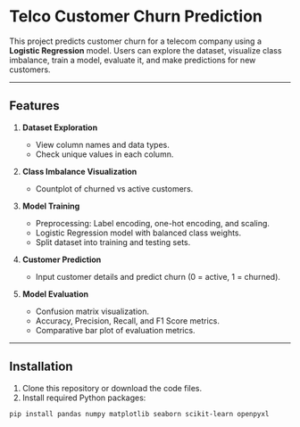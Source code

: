 # Telco Customer Churn Prediction
This project predicts customer churn for a telecom company using a **Logistic Regression** model. Users can explore the dataset, visualize class imbalance, train a model, evaluate it, and make predictions for new customers.

---

## **Features**

1. **Dataset Exploration**
   - View column names and data types.
   - Check unique values in each column.

2. **Class Imbalance Visualization**
   - Countplot of churned vs active customers.

3. **Model Training**
   - Preprocessing: Label encoding, one-hot encoding, and scaling.
   - Logistic Regression model with balanced class weights.
   - Split dataset into training and testing sets.

4. **Customer Prediction**
   - Input customer details and predict churn (0 = active, 1 = churned).

5. **Model Evaluation**
   - Confusion matrix visualization.
   - Accuracy, Precision, Recall, and F1 Score metrics.
   - Comparative bar plot of evaluation metrics.

---

## **Installation**

1. Clone this repository or download the code files.
2. Install required Python packages:

```bash
pip install pandas numpy matplotlib seaborn scikit-learn openpyxl

